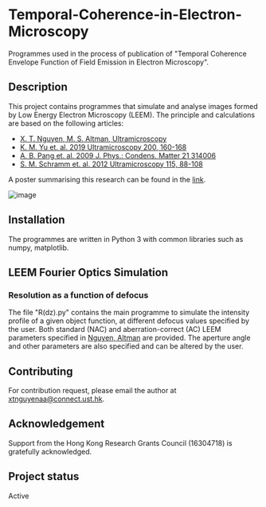 # Temporal-Coherence-in-Electron-Microscopy
Programmes used in the process of publication of "Temporal Coherence Envelope Function of Field Emission in Electron Microscopy".

## Description
This project contains programmes that simulate and analyse images formed by Low Energy Electron Microscopy (LEEM). The principle and calculations are based on the following articles: 
* [X. T. Nguyen, M. S. Altman, Ultramicroscopy](https://doi.org/10.1016/j.ultramic.2023.113751)
* [K. M. Yu et. al. 2019 Ultramicroscopy 200, 160-168](https://doi.org/10.1016/j.ultramic.2019.01.015)
* [A. B. Pang et. al. 2009 J. Phys.: Condens. Matter 21 314006](https://doi.org/10.1088/0953-8984/21/31/314006)
* [S. M. Schramm et. al. 2012 Ultramicroscopy 115, 88-108](https://doi.org/10.1016/j.ultramic.2011.11.005)

A poster summarising this research can be found in the [link](https://drive.google.com/file/d/1OXvwEWZkI2jBYA_pVRFQ-NgTUow1s4UK/view?usp=sharing).

![image](https://github.com/ntan242001/Temporal-Coherence-in-Microscopy/assets/62791920/60108931-e0b0-404b-921b-54c8263c2b7a)

## Installation
The programmes are written in Python 3 with common libraries such as numpy, matplotlib. 

## LEEM Fourier Optics Simulation
### Resolution as a function of defocus
The file "R(dz).py" contains the main programme to simulate the intensity profile of a given object function, at different defocus values specified by the user. Both standard (NAC) and aberration-correct (AC) LEEM parameters specified in [Nguyen, Altman](https://doi.org/10.1016/j.ultramic.2023.113751) are provided. The aperture angle and other parameters are also specified and can be altered by the user.

## Contributing
For contribution request, please email the author at xtnguyenaa@connect.ust.hk.

## Acknowledgement
Support from the Hong Kong Research Grants Council (16304718) is gratefully acknowledged.

## Project status
Active

